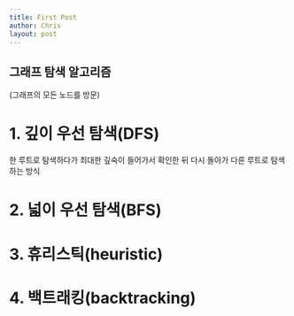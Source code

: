 ```yaml
---
title: First Post
author: Chris
layout: post
---
```



## 그래프 탐색 알고리즘
(그래프의 모든 노드를 방문)

# 1. 깊이 우선 탐색(DFS)

한 루트로 탐색하다가 최대한 깊숙이 들어가서 확인한 뒤 다시 돌아가 다른 루트로 탐색하는 방식

# 2. 넓이 우선 탐색(BFS)

# 3. 휴리스틱(heuristic)

# 4. 백트래킹(backtracking)
